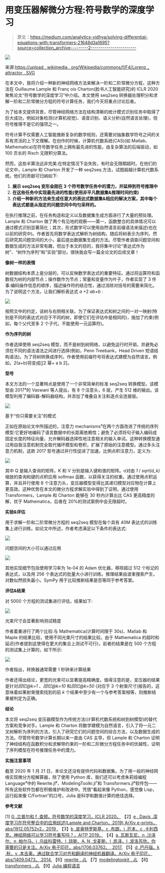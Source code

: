 # 用变压器解微分方程:符号数学的深度学习

> 原文：<https://medium.com/analytics-vidhya/solving-differential-equations-with-transformers-21648d3a1695?source=collection_archive---------2----------------------->

![](img/78eadfa824c2bf871f12169b022d136b.png)

来源:[https://upload . wikimedia . org/Wikipedia/commons/f/F4/Lorenz _ attractor . SVG](https://upload.wikimedia.org/wikipedia/commons/f/f4/Lorenz_attractor.svg)

在本文中，我将介绍一种新的神经网络方法来解决一阶和二阶常微分方程，这种方法在 Guillaume Lample 和 Franç ois Charton(脸书人工智能研究)的 ICLR 2020 聚焦论文“符号数学的深度学习”中介绍。本文使用 seq2seq 转换器处理积分和求解一阶和二阶常微分方程的符号计算任务，我们今天将重点讨论后者。

为了给本文提供背景，尽管神经网络方法在结构清晰的统计模式识别任务中取得了巨大成功，例如对象检测(计算机视觉)、语音识别、语义分析(自然语言处理)，但符号推理不是它的强项之一。

符号计算不仅需要人工智能推断复杂的数学规则，还需要对抽象数学符号之间的关系有灵活的上下文理解。在创作的时候，计算机代数系统(CAS)(如 Matlab、Mathematica)在符号数学任务上拥有最先进的性能，由复杂算法的后端驱动，如 100 页长的 Risch 无限积分算法。

然而，这些半算法远非完美:在特定情况下会失败，有时会无限期超时。在他们的论文中，Lample 和 Charton 开发了一种 seq2seq 方法，试图超越计算机代数系统。他们的贡献可归纳如下:

1.  **展示 seq2seq 变形金刚在 3 个符号数学任务中的潜力，并延伸到符号推理中**
2.  **在这些任务中实现最先进的性能(使用非平凡数据集&推理时间约束)**
3.  **介绍一种新的方法来生成任意大的表达式数据集&相应的解决方案，其中每个表达式都是从指定的问题空间中均匀采样的。**

在执行推理之前，在任务构造和定义以及数据集生成方面进行了大量的预处理。Lample 和 Charton 做了两个有见地的观察——第一，函数整合的具体情况可以通过模式识别显著简化；其次，形式数学可以使用自然语言前缀语法来描述(也在以前的研究中)。作者首先将数学表达式解析为树结构，随后将树表示为序列，然后研究其问题空间的大小，最后提出数据集生成的方法。尽管作者调查问题空间和数据生成的方法非常有趣，但出于本文的目的，我将集中讨论“表达式作为树”、“树作为序列”和“实验”部分。很快我会写一篇全论文的后续文章！

**像树一样的表情**

树数据结构本质上是分层的，可以反映数学表达式的重要特征。通过将运算符和函数视为树的内部节点；操作数作为节点；常量和变量作为叶子，作者实现了 3 件事:编码操作信息的顺序，描述操作符的结合性，通过消除对括号的需要来简化。为了说明这个方法，让我们解析表达式 *a* +2 *ab+b* :

![](img/fb6cb021814010ca8fc6ff5029e8af22.png)

按照文中的约定，该树与右侧相关联。为了保证表达式和树之间的一对一映射(特别是不同的表达式对应于不同的树，即使它们在评估中是相同的)，施加了约束(例如，每个父代至多 2 个子代，不能使用一元运算符)。

**作为序列的树**

作者选择使用 seq2seq 模型，而不是树到树网络，以避免运行时开销，并避免必须在不同的语法语法之间进行选择(例如，Penn Treebank，Head Driven 短语结构语法)。为了将树转换成序列，作者使用前缀符号将表达式建模为自然语言。例如，2(a+b)将变成[∫2 幂+ a b 2]。

**型号**

本文方法的一个显著特点是使用了一个非常简单的标准 seq2seq 转换模型。该模型由 2017⁴的 Vaswani 等人提出，有 8 个注意头，6 层，产生 512 维的输出。该模型利用了编码器-解码器结构，并添加了堆叠自关注和逐点全连接层。

![](img/de9b172676d01012ba41dda20407b5c2.png)

基于“你只需要关注”的模式

正如在原始论文中所描述的，注意力 mechanisms⁵在两个方面改进了传统的序列模型:它更好地编码了语言数据中的长距离依赖性；避免了必须将句子输入编码成固定长度的特征向量，允许解码器选择性地注意相关的输入单词。这种转换模型通过用自我注意机制完全取代循环模型和卷积，扩展了原始的注意模型。通过多头注意力机制，这款 2017 型号通过并行性促进了加速。比例点积注意力，定义为:

![](img/d884c889cb0a23fcf491b5df20da97d3.png)

其中 Q 是输入查询的矩阵，K 和 V 分别是输入键和值的矩阵。σ对由 *1* / *sqrt(d_k)* 缩放的查询和键的点积应用 softmax 函数，以获得关注的权重。通过使用点积运算，并且并行使用 8 个注意力头，变压器模型变得比其递归模型对应物在计算上更高效。这种优势在本文的微分方程求解实验中得到了证明，通过使用 Transformers，Lample 和 Charton 能够在 30 秒内计算出比 CAS 更高精度的解，优于 Mathematica，后者在 20%的测试案例中会无限超时。

**实验&评估**

用于求解一阶和二阶常微分方程的 seq2seq 模型在每个具有 40M 表达式的训练集上进行训练。如论文中所述，作者考虑满足以下条件的表达式:

![](img/a8ba74a5cb59d37b1ee4de3b5b3c4d72.png)

问题空间的大小可以通过应用

![](img/9c5170ccdf11b76f5044d62822532421.png)

其他实现细节包括使用学习率为 1e-04 的 Adam 优化器，移除超过 512 个标记的表达式，以及用 256 个表达式的批量大小进行训练。推理结果由波束搜索产生，对数似然损失最小。SymPy 用于比较推断结果是否等同于参考答案。

**评估&结果**

对 5000 个方程的测试集进行评估，结果如下:

![](img/15cb12566b343e3ff9bdff0d79774582.png)

光束尺寸会显著影响测试精度

作者着重进行了两个比较:与 Mathematica(计算时间限于 30s)、Matlab 和 Maple 的结果比较，使用不同光束尺寸的结果比较。由于 Mathematica 的超时和延迟(作者提到这使得在更大的集合上测试不可行)，前者的结果是在 500 个方程的测试集上计算的，如下所示:

![](img/e6236021cda86f39f27754926b9b674e.png)

作者指出，转换器通常需要 1 秒钟来计算结果

作者还得出结论，更宽的光束可以显著提高精确度。值得注意的是，变压器的结果是针对*回忆@k=1* 、*回忆@k=10* 和*回忆@k=50* (对应于 3 个射束尺寸)报告的，这意味着如果射束搜索找到的前 *k* 个结果中至少有一个与参考答案相等，则推断结果被判定为正确。

**结论**

本文将 seq2seq 变压器模型作为传统方法(计算机代数系统和树到树模型)的替代方案和竞争对手。Lample 和 Charton 将数学建模为自然语言，引入了将一元二叉树解析为序列的方法，引入了研究它们的问题空间的综合方法，以及数据生成的方法。尽管符号数学计算长期以来一直由 CAS 主导，但 Lample 和 Charton 证明了神经结构在函数积分和求解带约束的一阶和二阶微分方程任务中的优越性，证明了序列模型在符号推理任务中的潜力。

**实施注意事项**

截至 2020 年 1 月 21 日，本论文还没有提供代码和数据集。为了用一般的神经网络实现微分方程解算器，除了使用 Python 库，我们还可以考虑朱莉娅编程 Language⁹中的 Rewrite.jl⁶、ModelingToolki.jl⁷和 Transformers.jl⁸软件包——所有这些软件包都在积极维护和改进中。凭借“看起来像 Python，感觉像 Lisp，运行起来像 C/Fortran”的口号，Julia 是科学和数值计算的绝佳选择。

**参考文献**

[1] [G .兰普尔和 f .查顿。符号数学的深度学习，ICLR 2020。](https://arxiv.org/pdf/1912.01412.pdf)
【2】[e . Davis .深度学习在符号整合中的应用综述(Lample and Charton，2019) ArXiv e-prints，abs/1912.05752v2，2019 .](https://arxiv.org/pdf/1912.05752v2.pdf)
【3】[b .皮奥特罗斯基，c .布朗，j .厄本，c .卡利西克。神经网络可以学习符号重写吗？，AITP 2019。](http://aitp-conference.org/2019/aitp19-proceedings.pdf)
【4】[a .瓦斯瓦尼、n .沙泽尔、n .帕尔马、j .乌兹科雷特、l .琼斯、A. N .戈麦斯、l .凯泽、I .波洛苏欣。你需要的只是关注。ArXiv 电子印花，abs/1706.03762。, 2017.](https://arxiv.org/pdf/1706.03762.pdf)
【5】[d .巴丹瑙，k .秋，y .本吉奥。通过联合学习对齐和翻译的神经机器翻译。ArXiv 电子印花，abs/1409.0473。,2014.](https://arxiv.org/pdf/1409.0473.pdf)
【6】[rewrite . JL](https://github.com/HarrisonGrodin/Rewrite.jl)
【7】[modelingtookit . JL](https://github.com/JuliaDiffEq/ModelingToolkit.jl)
【8】[transformers . JL](https://github.com/chengchingwen/Transformers.jl)
【9】[Julia 编程语言](https://julialang.org/)